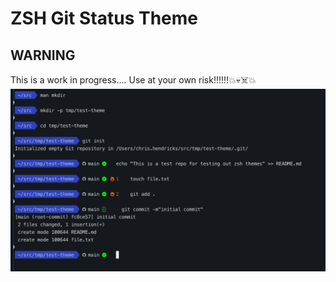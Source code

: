# ZSH Git Status Theme

## WARNING
This is a work in progress....   Use at your own risk!!!!!!💥💀☠️💥
![img](image.png)
